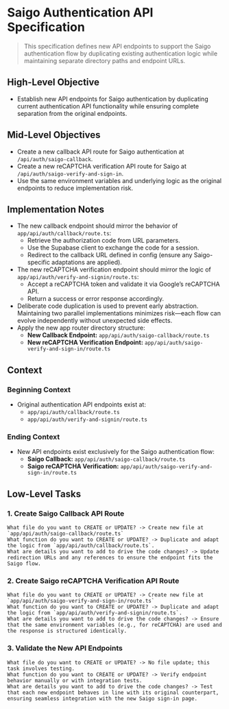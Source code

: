 # Saigo Authentication API Specification

> This specification defines new API endpoints to support the Saigo authentication flow by duplicating existing authentication logic while maintaining separate directory paths and endpoint URLs.

## High-Level Objective
- Establish new API endpoints for Saigo authentication by duplicating current authentication API functionality while ensuring complete separation from the original endpoints.

## Mid-Level Objectives
- Create a new callback API route for Saigo authentication at `/api/auth/saigo-callback`.
- Create a new reCAPTCHA verification API route for Saigo at `/api/auth/saigo-verify-and-sign-in`.
- Use the same environment variables and underlying logic as the original endpoints to reduce implementation risk.

## Implementation Notes
- The new callback endpoint should mirror the behavior of `app/api/auth/callback/route.ts`:
  - Retrieve the authorization code from URL parameters.
  - Use the Supabase client to exchange the code for a session.
  - Redirect to the callback URL defined in config (ensure any Saigo-specific adaptations are applied).
- The new reCAPTCHA verification endpoint should mirror the logic of `app/api/auth/verify-and-signin/route.ts`:
  - Accept a reCAPTCHA token and validate it via Google’s reCAPTCHA API.
  - Return a success or error response accordingly.
- Deliberate code duplication is used to prevent early abstraction. Maintaining two parallel implementations minimizes risk—each flow can evolve independently without unexpected side effects.
- Apply the new app router directory structure:
  - **New Callback Endpoint:** `app/api/auth/saigo-callback/route.ts`
  - **New reCAPTCHA Verification Endpoint:** `app/api/auth/saigo-verify-and-sign-in/route.ts`

## Context

### Beginning Context
- Original authentication API endpoints exist at:
  - `app/api/auth/callback/route.ts`
  - `app/api/auth/verify-and-signin/route.ts`

### Ending Context
- New API endpoints exist exclusively for the Saigo authentication flow:
  - **Saigo Callback:** `app/api/auth/saigo-callback/route.ts`
  - **Saigo reCAPTCHA Verification:** `app/api/auth/saigo-verify-and-sign-in/route.ts`

## Low-Level Tasks

### 1. Create Saigo Callback API Route
```plaintext
What file do you want to CREATE or UPDATE? -> Create new file at `app/api/auth/saigo-callback/route.ts`
What function do you want to CREATE or UPDATE? -> Duplicate and adapt the logic from `app/api/auth/callback/route.ts`.
What are details you want to add to drive the code changes? -> Update redirection URLs and any references to ensure the endpoint fits the Saigo flow.
```

### 2. Create Saigo reCAPTCHA Verification API Route
```plaintext
What file do you want to CREATE or UPDATE? -> Create new file at `app/api/auth/saigo-verify-and-sign-in/route.ts`
What function do you want to CREATE or UPDATE? -> Duplicate and adapt the logic from `app/api/auth/verify-and-signin/route.ts`.
What are details you want to add to drive the code changes? -> Ensure that the same environment variables (e.g., for reCAPTCHA) are used and the response is structured identically.
```

### 3. Validate the New API Endpoints
```plaintext
What file do you want to CREATE or UPDATE? -> No file update; this task involves testing.
What function do you want to CREATE or UPDATE? -> Verify endpoint behavior manually or with integration tests.
What are details you want to add to drive the code changes? -> Test that each new endpoint behaves in line with its original counterpart, ensuring seamless integration with the new Saigo sign-in page.



